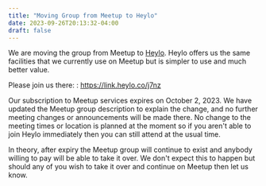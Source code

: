 ```yaml
---
title: "Moving Group from Meetup to Heylo"
date: 2023-09-26T20:13:32-04:00
draft: false
---
```


We are moving the group from Meetup to [Heylo](https://link.heylo.co/j7nz). Heylo offers us the same facilities that we currently use on Meetup but is simpler to use and much better value.
<!--more-->
Please join us there:
: https://link.heylo.co/j7nz

Our subscription to Meetup services expires on October 2, 2023. We have updated the Meetup group description to explain the change, and no further meeting changes or announcements will be made there. No change to the meeting times or location is planned at the moment so if you aren't able to join Heylo immediately then you can still attend at the usual time.

In theory, after expiry the Meetup group will continue to exist and anybody willing to pay will be able to take it over. We don't expect this to happen but should any of you wish to take it over and continue on Meetup then let us know.
